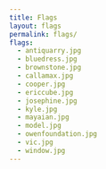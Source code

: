 ```yaml
---
title: Flags
layout: flags
permalink: flags/
flags:
  - antiquarry.jpg
  - bluedress.jpg
  - brownstone.jpg
  - callamax.jpg
  - cooper.jpg
  - ericcube.jpg
  - josephine.jpg
  - kyle.jpg
  - mayaian.jpg
  - model.jpg
  - owenfoundation.jpg
  - vic.jpg
  - window.jpg
---
```

